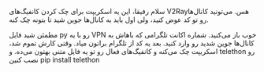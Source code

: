 سلام رفیقا، این یه اسکریپت برای چک کردن کانفیگ‌های V2Rayهس. می‌تونید کانال‌ها رو تو کد عوض کنید، ولی اول باید به کانال‌ها جوین شید تا بتونه چک کنه.

مطمئن شید فایل py رو با یه VPN خوب باز می‌کنید.
شماره اکانت تلگرامی که باهاش به کانال‌ها جوین شدید رو وارد کنید.
بعد یه کد از تلگرام براتون میاد. وقتی کارش تموم شد، اسکریپت چک می‌کنه و کانفیگ‌های فعال رو تو یه فایل متنی بهتون می‌ده.
و telethon رو نصب کنین
pip install telethon
